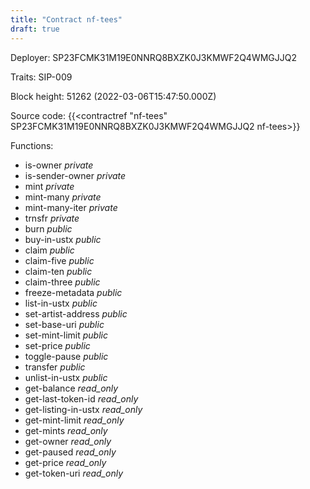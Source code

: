 ```yaml
---
title: "Contract nf-tees"
draft: true
---
```

Deployer: SP23FCMK31M19E0NNRQ8BXZK0J3KMWF2Q4WMGJJQ2

Traits:
SIP-009 



Block height: 51262 (2022-03-06T15:47:50.000Z)

Source code: {{<contractref "nf-tees" SP23FCMK31M19E0NNRQ8BXZK0J3KMWF2Q4WMGJJQ2 nf-tees>}}

Functions:

* is-owner _private_
* is-sender-owner _private_
* mint _private_
* mint-many _private_
* mint-many-iter _private_
* trnsfr _private_
* burn _public_
* buy-in-ustx _public_
* claim _public_
* claim-five _public_
* claim-ten _public_
* claim-three _public_
* freeze-metadata _public_
* list-in-ustx _public_
* set-artist-address _public_
* set-base-uri _public_
* set-mint-limit _public_
* set-price _public_
* toggle-pause _public_
* transfer _public_
* unlist-in-ustx _public_
* get-balance _read_only_
* get-last-token-id _read_only_
* get-listing-in-ustx _read_only_
* get-mint-limit _read_only_
* get-mints _read_only_
* get-owner _read_only_
* get-paused _read_only_
* get-price _read_only_
* get-token-uri _read_only_
